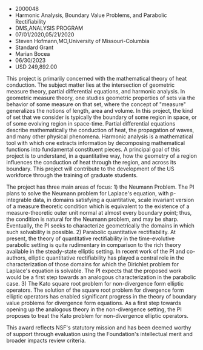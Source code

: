 
* 2000048
* Harmonic Analysis, Boundary Value Problems, and Parabolic Rectifiability
* DMS,ANALYSIS PROGRAM
* 07/01/2020,05/21/2020
* Steven Hofmann,MO,University of Missouri-Columbia
* Standard Grant
* Marian Bocea
* 06/30/2023
* USD 249,892.00

This project is primarily concerned with the mathematical theory of heat
conduction. The subject matter lies at the intersection of geometric measure
theory, partial differential equations, and harmonic analysis. In geometric
measure theory, one studies geometric properties of sets via the behavior of
some measure on that set, where the concept of "measure" generalizes the notions
of length, area and volume. In this project, the kind of set that we consider is
typically the boundary of some region in space, or of some evolving region in
space-time. Partial differential equations describe mathematically the
conduction of heat, the propagation of waves, and many other physical phenomena.
Harmonic analysis is a mathematical tool with which one extracts information by
decomposing mathematical functions into fundamental constituent pieces. A
principal goal of this project is to understand, in a quantitative way, how the
geometry of a region influences the conduction of heat through the region, and
across its boundary. This project will contribute to the development of the US
workforce through the training of graduate students.

The project has three main areas of focus: 1) the Neumann Problem. The PI plans
to solve the Neumann problem for Laplace's equation, with p-integrable data, in
domains satisfying a quantitative, scale invariant version of a measure
theoretic condition which is equivalent to the existence of a measure-theoretic
outer unit normal at almost every boundary point; thus, the condition is natural
for the Neumann problem, and may be sharp. Eventually, the PI seeks to
characterize geometrically the domains in which such solvability is possible. 2)
Parabolic quantitative rectifiability. At present, the theory of quantitative
rectifiability in the time-evolutive parabolic setting is quite rudimentary in
comparison to the rich theory available in the steady-state elliptic setting. In
recent work of the PI and co-authors, elliptic quantitative rectifiability has
played a central role in the characterization of those domains for which the
Dirichlet problem for Laplace's equation is solvable. The PI expects that the
proposed work would be a first step towards an analogous characterization in the
parabolic case. 3) The Kato square root problem for non-divergence form elliptic
operators. The solution of the square root problem for divergence form elliptic
operators has enabled significant progress in the theory of boundary value
problems for divergence form equations. As a first step towards opening up the
analogous theory in the non-divergence setting, the PI proposes to treat the
Kato problem for non-divergence elliptic operators.

This award reflects NSF's statutory mission and has been deemed worthy of
support through evaluation using the Foundation's intellectual merit and broader
impacts review criteria.
